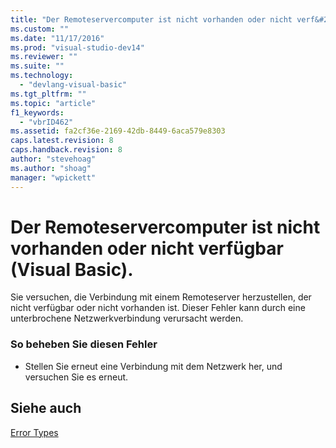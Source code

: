 ```yaml
---
title: "Der Remoteservercomputer ist nicht vorhanden oder nicht verf&#252;gbar (Visual Basic). | Microsoft Docs"
ms.custom: ""
ms.date: "11/17/2016"
ms.prod: "visual-studio-dev14"
ms.reviewer: ""
ms.suite: ""
ms.technology: 
  - "devlang-visual-basic"
ms.tgt_pltfrm: ""
ms.topic: "article"
f1_keywords: 
  - "vbrID462"
ms.assetid: fa2cf36e-2169-42db-8449-6aca579e8303
caps.latest.revision: 8
caps.handback.revision: 8
author: "stevehoag"
ms.author: "shoag"
manager: "wpickett"
---
```

# Der Remoteservercomputer ist nicht vorhanden oder nicht verf&#252;gbar (Visual Basic).
Sie versuchen, die Verbindung mit einem Remoteserver herzustellen, der nicht verfügbar oder nicht vorhanden ist. Dieser Fehler kann durch eine unterbrochene Netzwerkverbindung verursacht werden.  
  
### So beheben Sie diesen Fehler  
  
-   Stellen Sie erneut eine Verbindung mit dem Netzwerk her, und versuchen Sie es erneut.  
  
## Siehe auch  
 [Error Types](../../visual-basic/programming-guide/language-features/error-types.md)